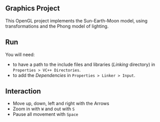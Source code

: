 ## Graphics Project

This OpenGL project implements the Sun-Earth-Moon model, using transformations and the Phong model of lighting.

## Run

You will need:
- to have a path to the include files and libraries (*Linking* directory) in `Properties > VC++ Directories`.
- to add the *Dependencies* in `Properties > Linker > Input`.


## Interaction

- Move up, down, left and right with the Arrows
- Zoom in with `W` and out with `S`
- Pause all movement with `Space`

